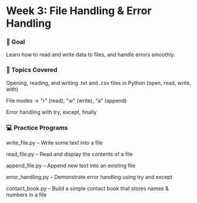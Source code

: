 # Week 3: File Handling & Error Handling

###  📝 Goal
Learn how to read and write data to files, and handle errors smoothly.

### 📌 Topics Covered

Opening, reading, and writing .txt and .csv files in Python (open, read, write, with)

File modes → "r" (read), "w" (write), "a" (append)

Error handling with try, except, finally

### 💻 Practice Programs

write_file.py – Write some text into a file

read_file.py – Read and display the contents of a file

append_file.py – Append new text into an existing file

error_handling.py – Demonstrate error handling using try and except

contact_book.py – Build a simple contact book that stores names & numbers in a file
